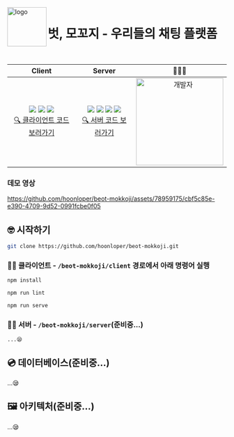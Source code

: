 <img align="left" width="90" alt="logo" src="https://github.com/hoonloper/beot-mokkoji/assets/78959175/de13e37b-7f51-43d7-918a-70eb98fc8bcf">

# 벗, 모꼬지 - 우리들의 채팅 플랫폼

<br />

|Client|Server|🧑🏻‍💻|
|:---:|:---:|:---:|
|<img src="https://img.shields.io/badge/Vue3-4FC08D?style=flat-square&logo=Vue.js&logoColor=white"/> <img src="https://img.shields.io/badge/TypeScript-3178C6?style=flat-square&logo=Typescript&logoColor=white"/> <img src="https://img.shields.io/badge/JavaScript-F7DF1E?style=flat-square&logo=javascript&logoColor=black"/><br />[🔍 클라이언트 코드 보러가기](/client)|<img src="https://img.shields.io/badge/SpringBoot 3.1-6DB33F?style=flat-square&logo=SpringBoot&logoColor=white"/> <img src="https://img.shields.io/badge/Java 17-007396?style=flat-square&logo=java&logoColor=white"/> <img src="https://img.shields.io/badge/JPA-6DB33F?style=flat-square&logo=&logoColor=white"/> <img src="https://img.shields.io/badge/H2 DB-007396?style=flat-square&logo=&logoColor=white"/><br />[🔍 서버 코드 보러가기](/server)|<a href="https://github.com/hoonloper"><img src="https://avatars.githubusercontent.com/u/78959175?v=4" width="200px;" alt="개발자" />|

### 데모 영상

https://github.com/hoonloper/beot-mokkoji/assets/78959175/cbf5c85e-e390-4709-9d52-0991fcbe0f05

## 🤓 시작하기

```bash
git clone https://github.com/hoonloper/beot-mokkoji.git
```

### 🏃🏻 클라이언트 - `/beot-mokkoji/client` 경로에서 아래 명령어 실행

```bash
npm install

npm run lint

npm run serve
```

### 🏃🏻 서버 - `/beot-mokkoji/server`(준비중...)

```
...😪
```

## 💿 데이터베이스(준비중...)

...😪

## 🖼️ 아키텍처(준비중...)

...😪
